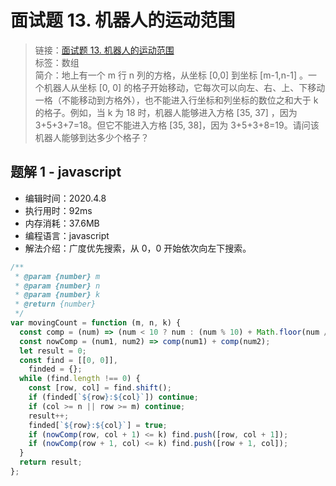 # 面试题 13. 机器人的运动范围

> 链接：[面试题 13. 机器人的运动范围](https://leetcode-cn.com/problems/ji-qi-ren-de-yun-dong-fan-wei-lcof/)  
> 标签：数组  
> 简介：地上有一个 m 行 n 列的方格，从坐标 [0,0] 到坐标 [m-1,n-1] 。一个机器人从坐标 [0, 0] 的格子开始移动，它每次可以向左、右、上、下移动一格（不能移动到方格外），也不能进入行坐标和列坐标的数位之和大于 k 的格子。例如，当 k 为 18 时，机器人能够进入方格 [35, 37] ，因为 3+5+3+7=18。但它不能进入方格 [35, 38]，因为 3+5+3+8=19。请问该机器人能够到达多少个格子？

## 题解 1 - javascript

- 编辑时间：2020.4.8
- 执行用时：92ms
- 内存消耗：37.6MB
- 编程语言：javascript
- 解法介绍：广度优先搜索，从 0，0 开始依次向左下搜索。

```javascript
/**
 * @param {number} m
 * @param {number} n
 * @param {number} k
 * @return {number}
 */
var movingCount = function (m, n, k) {
  const comp = (num) => (num < 10 ? num : (num % 10) + Math.floor(num / 10));
  const nowComp = (num1, num2) => comp(num1) + comp(num2);
  let result = 0;
  const find = [[0, 0]],
    finded = {};
  while (find.length !== 0) {
    const [row, col] = find.shift();
    if (finded[`${row}:${col}`]) continue;
    if (col >= n || row >= m) continue;
    result++;
    finded[`${row}:${col}`] = true;
    if (nowComp(row, col + 1) <= k) find.push([row, col + 1]);
    if (nowComp(row + 1, col) <= k) find.push([row + 1, col]);
  }
  return result;
};
```
